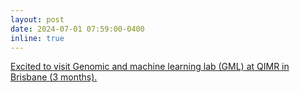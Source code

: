 ```yaml
---
layout: post
date: 2024-07-01 07:59:00-0400
inline: true
---
```



<a href="https://www.qimrb.edu.au/researchers-and-labs/genomics-and-machine-learning-lab"> Excited to visit Genomic and machine learning lab (GML) at QIMR in Brisbane (3 months).</a>